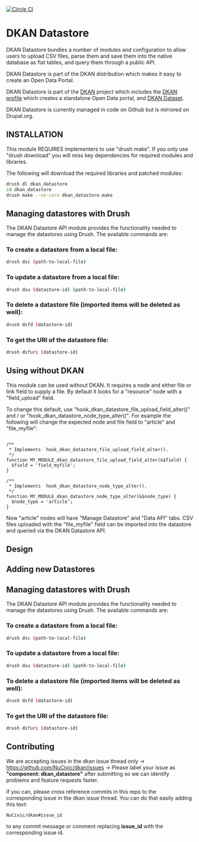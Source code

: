[![Circle CI](https://circleci.com/gh/NuCivic/dkan_datastore.svg?style=svg)](https://circleci.com/gh/NuCivic/dkan_datastore)

# DKAN Datastore

DKAN Datastore bundles a number of modules and configuration to allow users to upload CSV files, parse them and save them into the native database as flat tables, and query them through a public API.

DKAN Datastore is part of the DKAN distribution which makes it easy to create an Open Data Portal.

DKAN Datastore is part of the [DKAN](https://drupal.org/project/dkan "DKAN homepage") project which includes the [DKAN profile](https://drupal.org/project/dkan "DKAN homepage") which creates a standalone Open Data portal, and [DKAN Dataset](https://drupal.org/project/dkan_dataset "DKAN Datastore homepage").

DKAN Datastore is currently managed in code on Github but is mirrored on Drupal.org.

## INSTALLATION

This module REQUIRES implementers to use "drush make". If you only use "drush download" you will miss key dependencies for required modules and libraries.

The following will download the required libraries and patched modules:

```bash
drush dl dkan_datastore
cd dkan_datastore
drush make --no-core dkan_datastore.make
```

## Managing datastores with Drush

The DKAN Datastore API module provides the functionality needed to manage the
datastores using Drush. The available commands are:

### To create a datastore from a local file:

```bash
drush dsc (path-to-local-file)
```

### To update a datastore from a local file:

```bash
drush dsu (datastore-id) (path-to-local-file)
```

### To delete a datastore file (imported items will be deleted as well):

```bash
drush dsfd (datastore-id)
```

### To get the URI of the datastore file:

```bash
drush dsfuri (datastore-id)
```

## Using without DKAN

This module can be used without DKAN. It requires a node and either file or link field to supply a file. By default it looks for a "resource" node with a "field_upload" field.

To change this default, use "hook_dkan_datastore_file_upload_field_alter()" and / or "hook_dkan_datastore_node_type_alter()". For example the following will change the expected node and file field to "article" and "file_myfile":

```

/**
 * Implements  hook_dkan_datastore_file_upload_field_alter().
 */
function MY_MODULE_dkan_datastore_file_upload_field_alter(&$field) {
  $field = 'field_myfile';
}

/**
 * Implements  hook_dkan_datastore_node_type_alter().
 */
function MY_MODULE_dkan_datastore_node_type_alter(&$node_type) {
  $node_type = 'article';
}
```

Now "article" nodes will have "Manage Datastore" and "Data API" tabs. CSV files uploaded with the "file_myfile" field can be imported into the datastore and queried via the DKAN Datastore API.

## Design

## Adding new Datastores

## Managing datastores with Drush

The DKAN Datastore API module provides the functionality needed to manage the
datastores using Drush. The available commands are:

### To create a datastore from a local file:

```bash
drush dsc (path-to-local-file)
```

### To update a datastore from a local file:

```bash
drush dsu (datastore-id) (path-to-local-file)
```

### To delete a datastore file (imported items will be deleted as well):

```bash
drush dsfd (datastore-id)
```

### To get the URI of the datastore file:

```bash
drush dsfuri (datastore-id)
```

## Contributing

We are accepting issues in the dkan issue thread only -> https://github.com/NuCivic/dkan/issues -> Please label your issue as **"component: dkan_datastore"** after submitting so we can identify problems and feature requests faster.

If you can, please cross reference commits in this repo to the corresponding issue in the dkan issue thread. You can do that easily adding this text:

```
NuCivic/dkan#issue_id
```

to any commit message or comment replacing **issue_id** with the corresponding issue id.
